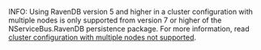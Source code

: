 INFO: Using RavenDB version 5 and higher in a cluster configuration with multiple nodes is only supported from version 7 or higher of the NServiceBus.RavenDB persistence package. For more information, read [cluster configuration with multiple nodes not supported](/persistence/ravendb/cluster-configuration.md).
